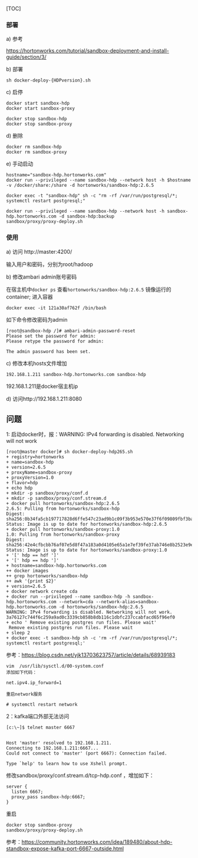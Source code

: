 [TOC]



### 部署



a) 参考

https://hortonworks.com/tutorial/sandbox-deployment-and-install-guide/section/3/

b) 部署

```shell
sh docker-deploy-{HDPversion}.sh
```



c) 启停

```shell
docker start sandbox-hdp
docker start sandbox-proxy
```



```shell
docker stop sandbox-hdp
docker stop sandbox-proxy
```



d) 删除

```
docker rm sandbox-hdp
docker rm sandbox-proxy
```



e) 手动启动

```
hostname="sandbox-hdp.hortonworks.com"
docker run --privileged --name sandbox-hdp --network host -h $hostname -v /docker/share:/share -d hortonworks/sandbox-hdp:2.6.5

docker exec -t "sandbox-hdp" sh -c "rm -rf /var/run/postgresql/*; systemctl restart postgresql;"
```



```
docker run --privileged --name sandbox-hdp --network host -h sandbox-hdp.hortonworks.com -d sandbox-hdp:backup
sandbox/proxy/proxy-deploy.sh 
```





### 使用

a) 访问 http://master:4200/

输入用户和密码，分别为root/hadoop

b) 修改ambari admin账号密码

在宿主机中`docker ps` 查看`hortonworks/sandbox-hdp:2.6.5` 镜像运行的container; 进入容器

```shell
docker exec -it 121a30af762f /bin/bash
```

如下命令修改密码为admin

```shell
[root@sandbox-hdp /]# ambari-admin-password-reset
Please set the password for admin: 
Please retype the password for admin: 

The admin password has been set.
```

c) 修改本机hosts文件增加

```shell
192.168.1.211 sandbox-hdp.hortonworks.com sandbox-hdp
```

192.168.1.211是docker宿主机ip



d) 访问http://192.168.1.211:8080 





## 问题

1: 启动docker时，报：WARNING: IPv4 forwarding is disabled. Networking will not work

```
[root@master docker]# sh docker-deploy-hdp265.sh 
+ registry=hortonworks
+ name=sandbox-hdp
+ version=2.6.5
+ proxyName=sandbox-proxy
+ proxyVersion=1.0
+ flavor=hdp
+ echo hdp
+ mkdir -p sandbox/proxy/conf.d
+ mkdir -p sandbox/proxy/conf.stream.d
+ docker pull hortonworks/sandbox-hdp:2.6.5
2.6.5: Pulling from hortonworks/sandbox-hdp
Digest: sha256:0b34fa5cb197717828d6ffe547c23ad9b1c09f3b953e570e37f6f09809fbf3ba
Status: Image is up to date for hortonworks/sandbox-hdp:2.6.5
+ docker pull hortonworks/sandbox-proxy:1.0
1.0: Pulling from hortonworks/sandbox-proxy
Digest: sha256:42e4cfbcbb76af07e5d8f47a183a0d4105e65a1e7ef39fe37ab746e8b2523e9e
Status: Image is up to date for hortonworks/sandbox-proxy:1.0
+ '[' hdp == hdf ']'
+ '[' hdp == hdp ']'
+ hostname=sandbox-hdp.hortonworks.com
++ docker images
++ grep hortonworks/sandbox-hdp
++ awk '{print $2}'
+ version=2.6.5
+ docker network create cda
+ docker run --privileged --name sandbox-hdp -h sandbox-hdp.hortonworks.com --network=cda --network-alias=sandbox-hdp.hortonworks.com -d hortonworks/sandbox-hdp:2.6.5
WARNING: IPv4 forwarding is disabled. Networking will not work.
3a76127c744f6c259a9ad0c3339cb858b8db116c1dbfc237ccabfacd65f96ef0
+ echo ' Remove existing postgres run files. Please wait'
 Remove existing postgres run files. Please wait
+ sleep 2
+ docker exec -t sandbox-hdp sh -c 'rm -rf /var/run/postgresql/*; systemctl restart postgresql;'
```



参考：https://blog.csdn.net/yjk13703623757/article/details/68939183

```
vim  /usr/lib/sysctl.d/00-system.conf
添加如下代码：

net.ipv4.ip_forward=1

重启network服务

# systemctl restart network
```





2：kafka端口外部无法访问

```
[c:\~]$ telnet master 6667


Host 'master' resolved to 192.168.1.211.
Connecting to 192.168.1.211:6667...
Could not connect to 'master' (port 6667): Connection failed.

Type `help' to learn how to use Xshell prompt.

```





修改sandbox/proxy/conf.stream.d/tcp-hdp.conf ，增加如下：

```
server {
  listen 6667;
  proxy_pass sandbox-hdp:6667;
}

```



重启

```
docker stop sandbox-proxy
sandbox/proxy/proxy-deploy.sh
```



参考：https://community.hortonworks.com/idea/189480/about-hdp-standbox-expose-kafka-port-6667-outside.html


